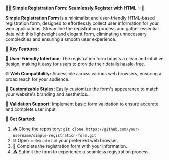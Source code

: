 📝✨ **Simple Registration Form: Seamlessly Register with HTML** ✨📝

**Simple Registration Form** is a minimalist and user-friendly HTML-based registration form, designed to effortlessly collect user information for your web applications. Streamline the registration process and gather essential data with this lightweight and elegant form, eliminating unnecessary complexities and ensuring a smooth user experience.

🔑 **Key Features:**

📝 **User-Friendly Interface:** The registration form boasts a clean and intuitive design, making it easy for users to provide their details hassle-free.

🌐 **Web Compatibility:** Accessible across various web browsers, ensuring a broad reach for your audience.

🌈 **Customizable Styles:** Easily customize the form's appearance to match your website's branding and aesthetics..

🎯 **Validation Support:** Implement basic form validation to ensure accurate and complete user input.

🚀 **Get Started:**

1. 📥 Clone the repository: `git clone https://github.com/your-username/simple-registration-form.git`
2. 🌐 Open `index.html` in your preferred web browser.
3. 📝 Complete the registration form with your information.
4. 📤 Submit the form to experience a seamless registration process.
